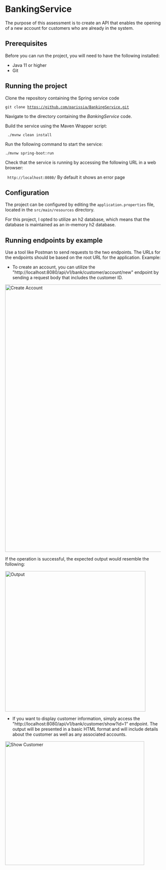 # BankingService
The purpose of this assessment is to create an API that enables the opening of a new account for customers who are already in the system.

## Prerequisites
  Before you can run the project, you will need to have the following installed:

* Java 11 or higher
* Git

## Running the project
Clone the repository containing the Spring service code

  <code>git clone https://github.com/parissia/BankingService.git </code>

Navigate to the directory containing the *BankingService* code.

Build the service using the Maven Wrapper script:

  <code> ./mvnw clean install </code>
  
 Run the following command to start the service:
  
  <code>./mvnw spring-boot:run</code>

Check that the service is running by accessing the following URL in a web browser:

  <code> http://localhost:8080/</code> By default it shows an error page
  
## Configuration
The project can be configured by editing the `application.properties` file, located in the `src/main/resources` directory.

For this project, I opted to utilize an h2 database, which means that the database is maintained as an in-memory h2 database.

## Running endpoints by example
Use a tool like Postman to send requests to the two endpoints. The URLs for the endpoints should be based on the root URL for the application. Example:
 * To create an account, you can utilize the "http://localhost:8080/api/v1/bank/customer/account/new" endpoint by sending a request body that includes the customer ID.
 <img width="864" alt="Create Account" src="https://user-images.githubusercontent.com/8723233/219046697-dc3e63ce-eb25-44be-9539-03e69aa14244.png">
 
 If the operation is successful, the expected output would resemble the following:
 
 <img width="454" alt="Output" src="https://user-images.githubusercontent.com/8723233/219047282-986d73da-9154-4c9b-bb66-bd5ce0be871a.png">
 
 * If you want to display customer information, simply access the "http://localhost:8080/api/v1/bank/customer/show?id=1" endpoint. The output will be presented in a basic HTML format and will include details about the customer as well as any associated accounts.

 <img width="450" height="400" alt="Show Customer" src="https://user-images.githubusercontent.com/8723233/219048347-b3a1ec21-4203-4444-b1e9-54d2f3f86020.png">

